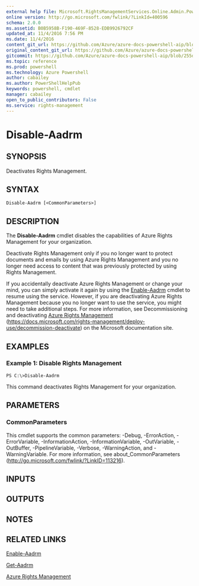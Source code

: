 ```yaml
---
external help file: Microsoft.RightsManagementServices.Online.Admin.PowerShell.dll-Help.xml
online version: http://go.microsoft.com/fwlink/?LinkId=400596
schema: 2.0.0
ms.assetid: B0B5958B-F190-469F-8528-EDB9926792CF
updated_at: 11/4/2016 7:56 PM
ms.date: 11/4/2016
content_git_url: https://github.com/Azure/azure-docs-powershell-aip/blob/master/Azure%20Information%20Protection/AADRM/vlatest/Disable-Aadrm.md
original_content_git_url: https://github.com/Azure/azure-docs-powershell-aip/blob/master/Azure%20Information%20Protection/AADRM/vlatest/Disable-Aadrm.md
gitcommit: https://github.com/Azure/azure-docs-powershell-aip/blob/255ddad98222233495954a5753e4e2da2f26bc6d/Azure%20Information%20Protection/AADRM/vlatest/Disable-Aadrm.md
ms.topic: reference
ms.prod: powershell
ms.technology: Azure Powershell
author: cabailey
ms.author: PowerShellHelpPub
keywords: powershell, cmdlet
manager: cabailey
open_to_public_contributors: False
ms.service: rights-management
---
```


# Disable-Aadrm

## SYNOPSIS
Deactivates Rights Management.

## SYNTAX

```
Disable-Aadrm [<CommonParameters>]
```

## DESCRIPTION
The **Disable-Aadrm** cmdlet disables the capabilities of Azure Rights Management for your organization.

Deactivate Rights Management only if you no longer want to protect documents and emails by using Azure Rights Management  and you no longer need access to content that was previously protected by using Rights Management.

If you accidentally deactivate Azure Rights Management or change your mind, you can simply activate it again by using the [Enable-Aadrm](./Enable-Aadrm.md) cmdlet to resume using the service.
However, if you are deactivating Azure Rights Management because you no longer want to use the service, you might need to take additional steps.
For more information, see Decommissioning and deactivating [Azure Rights Management](https://docs.microsoft.com/rights-management/deploy-use/decommission-deactivate) (https://docs.microsoft.com/rights-management/deploy-use/decommission-deactivate) on the Microsoft documentation site.

## EXAMPLES

### Example 1: Disable Rights Management
```
PS C:\>Disable-Aadrm
```

This command deactivates Rights Management for your organization.

## PARAMETERS

### CommonParameters
This cmdlet supports the common parameters: -Debug, -ErrorAction, -ErrorVariable, -InformationAction, -InformationVariable, -OutVariable, -OutBuffer, -PipelineVariable, -Verbose, -WarningAction, and -WarningVariable. For more information, see about_CommonParameters (http://go.microsoft.com/fwlink/?LinkID=113216).

## INPUTS

## OUTPUTS

## NOTES

## RELATED LINKS

[Enable-Aadrm](xref:AADRM/vlatest/Enable-Aadrm.md)

[Get-Aadrm](xref:AADRM/vlatest/Get-Aadrm.md)

[Azure Rights Management](https://docs.microsoft.com/rights-management/deploy-use/decommission-deactivate)
